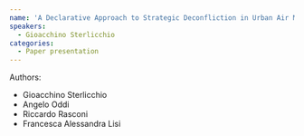 ```yaml
---
name: 'A Declarative Approach to Strategic Deconfliction in Urban Air Mobility'
speakers:
  - Gioacchino Sterlicchio
categories:
  - Paper presentation
---
```


Authors:
- Gioacchino Sterlicchio
- Angelo Oddi
- Riccardo Rasconi
- Francesca Alessandra Lisi
